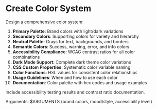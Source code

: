 # Create Color System

Design a comprehensive color system:

1. **Primary Palette**: Brand colors with light/dark variations
2. **Secondary Colors**: Supporting colors for variety and hierarchy
3. **Neutral Palette**: Grays for text, backgrounds, and borders
4. **Semantic Colors**: Success, warning, error, and info colors
5. **Accessibility Compliance**: WCAG contrast ratios for all color combinations
6. **Dark Mode Support**: Complete dark theme color variations
7. **CSS Custom Properties**: Systematic color variable naming
8. **Color Functions**: HSL values for consistent color relationships
9. **Usage Guidelines**: When and how to use each color
10. **Documentation**: Color palette with hex codes and usage examples

Include accessibility testing results and contrast ratio documentation.

Arguments: $ARGUMENTS (brand colors, mood/style, accessibility level)